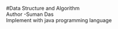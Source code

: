 #Data Structure and Algorithm 
<br>
Author -Suman Das
<br>
Implement with java programming language
